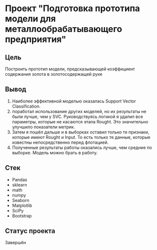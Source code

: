 # Проект "Подготовка прототипа модели для металлообрабатывающего предприятия"

## Цель
Построить прототип модели, предсказывающей коэффициент содержания золота в золотосодержащей руке

## Вывод
1) Наиболее эффективной моделью оказалась Support Vector Classification.  
2) поработал использование других моделей, но их результаты не были лучше, чем у SVC.  Руководствуясь логикой я удалил все параметры, которые не касаются этапа Rought. Это значительно улучшило показатели метрик.  
4) Затем я пошёл дальше и в выборках оставил только те признаки, которые имеют Rought и Input. То есть только те данные, которые  известны непосредственно перед флотацией.  
5) Полученные результаты работы оказались лучше, чем средние по выборке. Модель можно брать в работу.  
  
## Стек
- Pandas
- sklearn
- math
- numpy
- Seaborn
- Matplotlib
- SciPy
- Bootstrap

## Статус проекта  
Завершён
